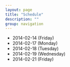 ```yaml
---
layout: page
title: "Schedule"
description: ""
group: navigation
---
```

* 2014-02-14 (Friday)
* 2014-02-17 (Monday)
* 2014-02-18 (Tuesday)
* 2014-02-19 (Wednesday)
* 2014-02-21 (Friday)
